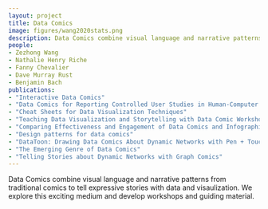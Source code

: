 ```yaml
---
layout: project
title: Data Comics
image: figures/wang2020stats.png
description: Data Comics combine visual language and narrative patterns from traditional comics to tell expressive stories with data and visaulization. We explore this exciting medium and develop workshops and guiding material
people:
- Zezhong Wang
- Nathalie Henry Riche
- Fanny Chevalier
- Dave Murray Rust
- Benjamin Bach
publications:
- "Interactive Data Comics"
- "Data Comics for Reporting Controlled User Studies in Human-Computer Interaction"
- "Cheat Sheets for Data Visualization Techniques"
- "Teaching Data Visualization and Storytelling with Data Comic Workshops"
- "Comparing Effectiveness and Engagement of Data Comics and Infographics"
- "Design patterns for data comics"
- "DataToon: Drawing Data Comics About Dynamic Networks with Pen + Touch Interaction"
- "The Emerging Genre of Data Comics"
- "Telling Stories about Dynamic Networks with Graph Comics"
---
```


Data Comics combine visual language and narrative patterns from traditional comics to tell expressive stories with data and visaulization. We explore this exciting medium and develop workshops and guiding material.


